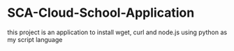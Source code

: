 # SCA-Cloud-School-Application
this project is an application to install wget, curl and node.js using python as my script language
